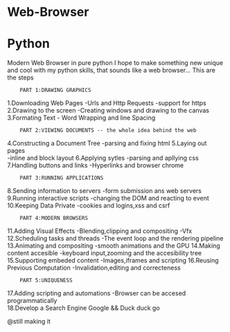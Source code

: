 # Web-Browser
# Python

Modern Web Browser in pure python
I hope to make something new unique and cool with my python skills,
that sounds like a web browser...
This are the steps

        PART 1:DRAWING GRAPHICS
1.Downloading Web Pages
    -Urls and Http Requests
    -support for https
2.Drawing to the screen
    -Creating windows and drawing to the canvas
3.Formating Text
    - Word Wrapping and line Spacing


        PART 2:VIEWING DOCUMENTS -- the whole idea behind the web
4.Constructing a Document Tree
   -parsing and fixing html
5.Laying out pages           
    -inline and block layout
6.Applying sytles
     -parsing and apllying css
7.Handling buttons and links
     -Hyperlinks and browser chrome


        PART 3:RUNNING APPLICATIONS
8.Sending information to servers
   -form submission ans web servers  
9.Running interactive scripts
    -changing the DOM and reacting to event
10.Keeping Data Private
     -cookies and logins,xss and csrf


        PART 4:MODERN BROWSERS
11.Adding Visual Effects
    -Blending,clipping and compositing
    -Vfx
12.Scheduling tasks and threads
    -The event loop and the rendering pipeline
13.Animating and compositing
     -smooth animations and the GPU
14.Making content accesible
     -keyboard input,zooming and the accesibility tree
15.Supporting embeded content
     -Images,iframes and scripting
16.Reusing Previous Computation
     -Invalidation,editing and correcteness

        PART 5:UNIQUENESS
17.Adding scripting and automations
     -Browser can be accesed programmatically                          
18.Develop a Search Engine
     Google && Duck duck go

@still making it
